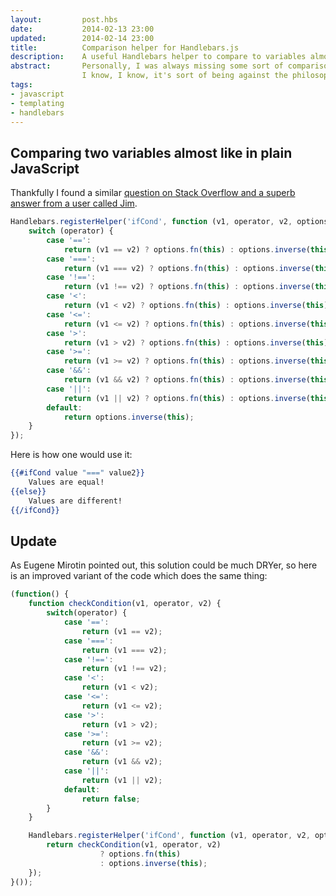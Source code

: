 ```yaml
---
layout:         post.hbs
date:           2014-02-13 23:00
updated:        2014-02-14 23:00
title:          Comparison helper for Handlebars.js
description:    A useful Handlebars helper to compare to variables almost like in plain JavaScript
abstract:       Personally, I was always missing some sort of comparison helper in Handlebars.js.
                I know, I know, it's sort of being against the philosophy of Handlebars - being logicless. But I still wanted to have it.
tags:
- javascript
- templating
- handlebars
---
```

## Comparing two variables almost like in plain JavaScript
Thankfully I found a similar <a href="http://stackoverflow.com/a/16315366/2374649" rel="external,nofollow">question on Stack Overflow and a superb answer from a user called Jim</a>.

```JavaScript
Handlebars.registerHelper('ifCond', function (v1, operator, v2, options) {
    switch (operator) {
        case '==':
            return (v1 == v2) ? options.fn(this) : options.inverse(this);
        case '===':
            return (v1 === v2) ? options.fn(this) : options.inverse(this);
        case '!==':
            return (v1 !== v2) ? options.fn(this) : options.inverse(this);
        case '<':
            return (v1 < v2) ? options.fn(this) : options.inverse(this);
        case '<=':
            return (v1 <= v2) ? options.fn(this) : options.inverse(this);
        case '>':
            return (v1 > v2) ? options.fn(this) : options.inverse(this);
        case '>=':
            return (v1 >= v2) ? options.fn(this) : options.inverse(this);
        case '&&':
            return (v1 && v2) ? options.fn(this) : options.inverse(this);
        case '||':
            return (v1 || v2) ? options.fn(this) : options.inverse(this);
        default:
            return options.inverse(this);
    }
});
```

Here is how one would use it:
```handlebars
{{#ifCond value "===" value2}}
    Values are equal!
{{else}}
    Values are different!
{{/ifCond}}
```

## Update
As Eugene Mirotin pointed out, this solution could be much DRYer, so here is an improved variant of the code which does the same thing:
```JavaScript
(function() {
    function checkCondition(v1, operator, v2) {
        switch(operator) {
            case '==':
                return (v1 == v2);
            case '===':
                return (v1 === v2);
            case '!==':
                return (v1 !== v2);
            case '<':
                return (v1 < v2);
            case '<=':
                return (v1 <= v2);
            case '>':
                return (v1 > v2);
            case '>=':
                return (v1 >= v2);
            case '&&':
                return (v1 && v2);
            case '||':
                return (v1 || v2);
            default:
                return false;
        }
    }

    Handlebars.registerHelper('ifCond', function (v1, operator, v2, options) {
        return checkCondition(v1, operator, v2)
                    ? options.fn(this)
                    : options.inverse(this);
    });
}());
```
